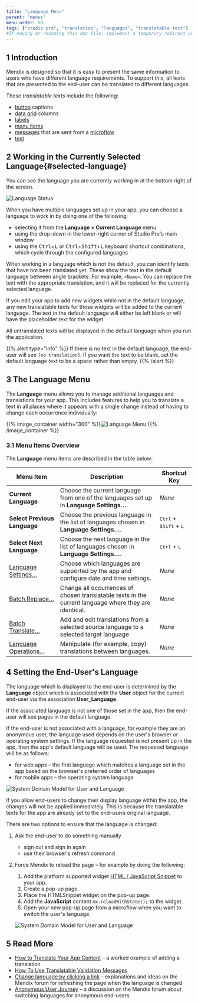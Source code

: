 ```yaml
---
title: "Language Menu"
parent: "menus"
menu_order: 50
tags: ["studio pro", "translation", "languages", "translatable text"]
#If moving or renaming this doc file, implement a temporary redirect and let the respective team know they should update the URL in the product. See Mapping to Products for more details.
---
```


## 1 Introduction

Mendix is designed so that it is easy to present the same information to users who have different language requirements. To support this, all texts that are presented to the end-user can be translated to different languages.

These *translatable texts* include the following:

* [button](button-widgets) captions
* [data grid](data-grid) columns
* [labels](label)
* [menu items](menu#menu-item)
* [messages](show-message) that are sent from a [microflow](microflows)
* [text](text)

## 2 Working in the Currently Selected Language{#selected-language}

You can see the language you are currently working in at the bottom right of the screen.

![Language Status](attachments/language/language-status.png)

When you have multiple languages set up in your app, you can choose a language to work in by doing one of the following:

* selecting it from the **Language > Current Language** menu
* using the drop-down in the lower-right corner of Studio Pro's main window
* using the <kbd>Ctrl</kbd>+<kbd>L</kbd> or <kbd>Ctrl</kbd>+<kbd>Shift</kbd>+<kbd>L</kbd> keyboard shortcut combinations, which cycle through the configured languages

When working in a language which is not the default, you can identify texts that have not been translated yet. These show the text in the default language between angle brackets. For example, `<Name>`. You can replace the text with the appropriate translation, and it will be replaced for the currently selected language.

If you edit your app to add new widgets while not in the default language, any new translatable texts for those widgets will be added to the current language. The text in the default language will either be left blank or will have the placeholder text for the widget.

All untranslated texts will be displayed in the default language when you run the application.

{{% alert type="info" %}}
If there is no text in the default language, the end-user will see `[no translation]`. If you want the text to be blank, set the default language text to be a space rather than empty.
{{% /alert %}}

## 3 The Language Menu

The **Language** menu allows you to manage additional languages and translations for your app. This includes features to help you to translate a text in all places where it appears with a single change instead of having to change each occurrence individually:

{{% image_container width="300" %}}![Language Menu](attachments/language/language-menu.png)
{{% /image_container %}}

### 3.1 Menu Items Overview

The **Language** menu items are described in the table below:

| Menu Item | Description | Shortcut Key |
| --- | --- | --- |
| **Current Language** | Choose the current language from one of the languages set up in **Language Settings…**. | *None* |
| **Select Previous Language** | Choose the previous language in the list of languages chosen in **Language Settings…**. | <kbd>Ctrl</kbd> + <kbd>Shift</kbd> + <kbd>L</kbd> |
| **Select Next Language** | Choose the next language in the list of languages chosen in **Language Settings…**. | <kbd>Ctrl</kbd> + <kbd>L</kbd> |
| [Language Settings…](language-settings) | Choose which languages are supported by the app and configure date and time settings. | *None* |
| [Batch Replace…](batch-replace) | Change all occurrences of chosen translatable texts in the current language where they are identical. | *None* |
| [Batch Translate…](batch-translate) | Add and edit translations from a selected source language to a selected target language | *None* |
| [Language Operations…](language-operations) | Manipulate (for example, copy) translations between languages. | *None* |

## 4 Setting the End-User's Language

The language which is displayed to the end-user is determined by the **Language** object which is associated with the **User** object for the current end-user via the association **User_Language**.

If the associated language is not one of those set in the app, then the end-user will see pages in the default language.

If the end-user is not associated with a language, for example they are an anonymous user, the language used depends on the user's browser or operating system settings. If the language requested is not present up in the app, then the app's default language will be used. The requested language will be as follows:

* for web apps – the first language which matches a language set in the app based on the browser's preferred order of languages
* for mobile apps – the operating system language

![System Domain Model for User and Language](attachments/language/user-language-domain-model.png)

If you allow end-users to change their display language within the app, the changes will not be applied immediately. This is because the translatable texts for the app are already set to the end-users original language.

There are two options to ensure that the language is changed:

1. Ask the end-user to do something manually
    * sign out and sign in again
    * use their browser's refresh command
2. Force Mendix to reload the page – for example by doing the following:
    1. Add the platform supported widget [HTML / JavaScript Snippet](https://appstore.home.mendix.com/link/app/56/) to your app.
    2. Create a pop-up page.
    3. Place the HTMLSnippet widget on the pop-up page.
    4. Add the **JavaScript** content `mx.reloadWithState();` to the widget.
    5. Open your new pop-up page from a microflow when you want to switch the user's language.

    ![System Domain Model for User and Language](attachments/language/reload-with-state.png)

## 5 Read More

* [How to Translate Your App Content](/howto8/collaboration-requirements-management/translate-your-app-content) – a worked example of adding a translation 
* [How To Use Translatable Validation Messages](/howto8/logic-business-rules/translatable-validation-messages)
* [Change language by clicking a link](https://forum.mendixcloud.com/link/questions/91821) – explanations and ideas on the Mendix forum for refreshing the page when the language is changed
* [Anonymous User Journey](https://forum.mendixcloud.com/link/questions/91676) – a discussion on the Mendix forum about switching languages for anonymous end-users
